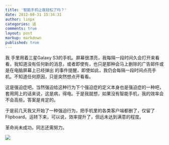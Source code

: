 ```yaml
---
title: '智能手机让我轻松了吗？'
date: 2012-08-31 15:34:31
author: linpx
categories: 话
comments: true
layout: post
markup: markdown
published: true
---
```

我 手里用着三星Galaxy
S3的手机。屏幕很漂亮，我每隔一段时间久会打开来看看，我知道没有任何新的消息，或者即使有，也只是那种会马上删除的广告邮件或是在电脑屏幕上已经弹出
的事件提醒，即使如此，我仍会每隔一段时间点亮手机。不知道任何原因，只是突然想点开看看。

这是强迫症吧。当然强迫给这种行为下个强迫症的定义本身也是强迫症的一种吧，套用网上的话来说，这是病，得电。于是我就想，如果没有智能手机，我的效率会不会高些。答案是肯定的。

于是前几天我又开始了一种强迫行为，把手机里的各类客户端都删了，仅留了Flipboard。运转下来，可以说，效率提升了，但远未达到满意的程度。

革命尚未成功，同志还需努力。

![](http://farm9.staticflickr.com/8177/7898852312_cee2814015.jpg)
